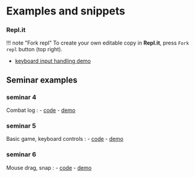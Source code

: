 # Examples and snippets

### Repl.it

!!! note "Fork repl"
To create your own editable copy in **Repl.it**, press `Fork repl` button (top right).

-   <a href="https://replit.com/@KostiantynRuden/Input-handling-demo" target="_blank">keyboard input handling demo</a>

## Seminar examples

### seminar 4

Combat log
:   - <a href="https://github.com/ConstantineRudenko/constantinerudenko.github.io/tree/master/docs/For%20students%20(JS)/Seminar-examples/Seminar-4" target="_blank">code</a>
    - <a href="/For%20students%20(JS)/Seminar-examples/Seminar-4/index.html" target="_blank">demo</a>

### seminar 5

Basic game, keyboard controls
:   -   <a href="https://github.com/ConstantineRudenko/constantinerudenko.github.io/tree/master/docs/For%20students%20(JS)/Seminar-examples/Seminar-5" target="_blank">code</a>
    -   <a href="/For%20students%20(JS)/Seminar-examples/Seminar-5/index.html" target="_blank">demo</a>

### seminar 6

Mouse drag, snap
:   -   <a href="https://github.com/ConstantineRudenko/constantinerudenko.github.io/tree/master/docs/For%20students%20(JS)/Seminar-examples/Seminar-6" target="_blank">code</a>
    -   <a href="/For%20students%20(JS)/Seminar-examples/Seminar-6/index.html" target="_blank">demo</a>
